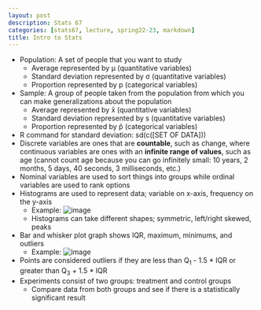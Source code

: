 ```yaml
---
layout: post
description: Stats 67
categories: [stats67, lecture, spring22-23, markdown]
title: Intro to Stats
---
```


- Population: A set of people that you want to study
    - Average represented by μ (quantitative variables)
    - Standard deviation represented by σ (quantitative variables)
    - Proportion represented by p (categorical variables)
- Sample: A group of people taken from the population from which you can make generalizations about the population
    - Average represented by x̄ (quantitative variables)
    - Standard deviation represented by s (quantitative variables)
    - Proportion represented by p̂ (categorical variables)
- R command for standard deviation: sd(c([SET OF DATA]))
- Discrete variables are ones that are **countable**, such as change, where continuous variables are ones with an **infinite range of values**, such as age (cannot count age because you can go infinitely small: 10 years, 2 months, 5 days, 40 seconds, 3 milliseconds, etc.)
- Nominal variables are used to sort things into groups while ordinal variables are used to rank options
- Histograms are used to represent data; variable on x-axis, frequency on the y-axis
    - Example: ![image](https://user-images.githubusercontent.com/54915685/230423372-746ff383-0cd2-437e-8def-e0a50894469b.png)
    - Histograms can take different shapes; symmetric, left/right skewed, peaks
- Bar and whisker plot graph shows IQR, maximum, minimums, and outliers
    - Example: ![image](https://user-images.githubusercontent.com/54915685/230424533-f4b5f4d2-21f1-40fa-b8ed-81b91cae079e.png)
- Points are considered outliers if they are less than Q<sub>1</sub> - 1.5 * IQR or greater than Q<sub>3</sub> + 1.5 * IQR
- Experiments consist of two groups: treatment and control groups
    - Compare data from both groups and see if there is a statistically significant result